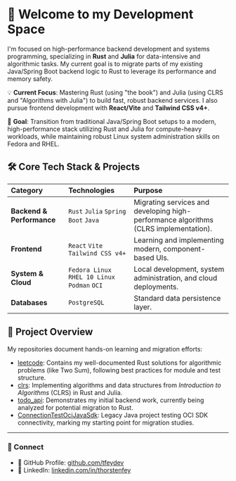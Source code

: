 # 👋 Welcome to my Development Space

I'm focused on high-performance backend development and systems programming, specializing in **Rust** and **Julia** for data-intensive and algorithmic tasks. My current goal is to migrate parts of my existing Java/Spring Boot backend logic to Rust to leverage its performance and memory safety.

💡 **Current Focus**: Mastering Rust (using "the book") and Julia (using CLRS and "Algorithms with Julia") to build fast, robust backend services. I also pursue frontend development with **React/Vite** and **Tailwind CSS v4+**.

🌱 **Goal**: Transition from traditional Java/Spring Boot setups to a modern, high-performance stack utilizing Rust and Julia for compute-heavy workloads, while maintaining robust Linux system administration skills on Fedora and RHEL.

## 🛠️ Core Tech Stack & Projects

| Category | Technologies | Purpose |
| :--- | :--- | :--- |
| **Backend & Performance** | `Rust` `Julia` `Spring Boot` `Java` | Migrating services and developing high-performance algorithms (CLRS implementation). |
| **Frontend** | `React` `Vite` `Tailwind CSS v4+` | Learning and implementing modern, component-based UIs. |
| **System & Cloud** | `Fedora Linux` `RHEL 10 Linux` `Podman` `OCI` | Local development, system administration, and cloud deployments. |
| **Databases** | `PostgreSQL` | Standard data persistence layer. |

## 📂 Project Overview

My repositories document hands-on learning and migration efforts:
- [leetcode](https://github.com/tfeydev/leetcode): Contains my well-documented Rust solutions for algorithmic problems (like Two Sum), following best practices for module and test structure.
- [clrs](https://github.com/tfeydev/clrs): Implementing algorithms and data structures from *Introduction to Algorithms* (CLRS) in Rust and Julia.
- [todo_api](https://github.com/tfeydev/todo_api): Demonstrates my initial backend work, currently being analyzed for potential migration to Rust.
- [ConnectionTestOciJavaSdk](https://github.com/tfeydev/ConnectionTestOciJavaSdk): Legacy Java project testing OCI SDK connectivity, marking my starting point for migration studies.

***

### 🔗 Connect

* 📂 GitHub Profile: [github.com/tfeydev](https://github.com/tfeydev)
* 📎 LinkedIn: [linkedin.com/in/thorstenfey](https://linkedin.com/in/thorstenfey)
